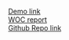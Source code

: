 
[Demo link](https://www.awesomescreenshot.com/video/2977139?key=0c1539ffed5722bfcaea78e339ed284c)  
[WOC report](Woc_report.pdf)  
[Github Repo link](https://github.com/sukhpreet-singh1/QuestionX)
